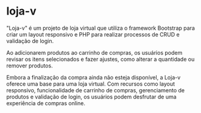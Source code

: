 # loja-v
"Loja-v" é um projeto de loja virtual que utiliza o framework Bootstrap para criar um layout responsivo e PHP para realizar processos de CRUD e validação de login.  

Ao adicionarem produtos ao carrinho de compras, os usuários podem revisar os itens selecionados e fazer ajustes, como alterar a quantidade ou remover produtos.

Embora a finalização da compra ainda não esteja disponível, a Loja-v oferece uma base para uma loja virtual. Com recursos como layout responsivo, funcionalidade de carrinho de compras, gerenciamento de produtos e validação de login, os usuários podem desfrutar de uma experiência de compras online.
